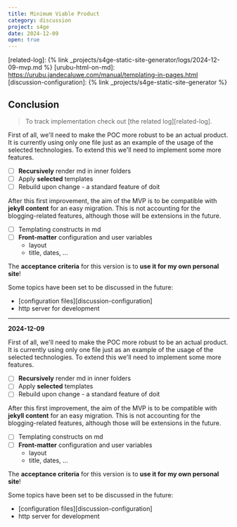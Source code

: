 ```yaml
---
title: Minimum Viable Product
category: discussion
project: s4ge
date: 2024-12-09
open: true
---
```

[related-log]: {% link _projects/s4ge-static-site-generator/logs/2024-12-09-mvp.md %}
[urubu-html-on-md]: https://urubu.jandecaluwe.com/manual/templating-in-pages.html
[discussion-configuration]: {% link _projects/s4ge-static-site-generator %}


## Conclusion

> To track implementation check out [the related log][related-log].

First of all, we'll need to make the POC more robust to be an actual product. It is currently using only one file just as an example of the usage of the selected technologies. To extend this we'll need to implement some more features.

- [ ] **Recursively** render md in inner folders
- [ ] Apply **selected** templates
- [ ] Rebuild upon change - a standard feature of doit

After this first improvement, the aim of the MVP is to be compatible with **jekyll content** for an easy migration. This is not accounting for the blogging-related features, although those will be extensions in the future.

- [ ] Templating constructs in md
- [ ] **Front-matter** configuration and user variables
    - layout
    - title, dates, ...

The **acceptance criteria** for this version is to **use it for my own personal site**!

Some topics have been set to be discussed in the future:

- [configuration files][discussion-configuration]
- http server for development

---

**2024-12-09**

First of all, we'll need to make the POC more robust to be an actual product. It is currently using only one file just as an example of the usage of the selected technologies. To extend this we'll need to implement some more features.

- [ ] **Recursively** render md in inner folders
- [ ] Apply **selected** templates
- [ ] Rebuild upon change - a standard feature of doit

After this first improvement, the aim of the MVP is to be compatible with **jekyll content** for an easy migration. This is not accounting for the blogging-related features, although those will be extensions in the future.

- [ ] Templating constructs on md
- [ ] **Front-matter** configuration and user variables
    - layout
    - title, dates, ...

The **acceptance criteria** for this version is to **use it for my own personal site**!

Some topics have been set to be discussed in the future:

- [configuration files][discussion-configuration]
- http server for development
